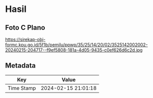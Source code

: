 # Hasil

## Foto C Plano

https://sirekap-obj-formc.kpu.go.id/5f1b/pemilu/ppwp/35/25/14/20/02/3525142002002-20240215-204717--f9ef5808-181a-4d05-9435-c0ef626d6c2d.jpg


## Metadata

| Key        | Value               |
| ---------- | ------------------- |
| Time Stamp | 2024-02-15 21:01:18 |




